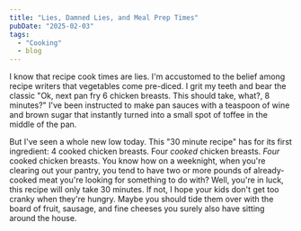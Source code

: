 ```yaml
---
title: "Lies, Damned Lies, and Meal Prep Times"
pubDate: "2025-02-03"
tags:
  - "Cooking"
  - blog
---
```

I know that recipe cook times are lies. I'm accustomed to the belief among recipe writers that vegetables come pre-diced.
I grit my teeth and bear the classic "Ok, next pan fry 6 chicken breasts. This should take, what?, 8 minutes?" I've
been instructed to make pan sauces with a teaspoon of wine and brown sugar that instantly turned into a small spot of
toffee in the middle of the pan.

But I've seen a whole new low today. This "30 minute recipe" has for its first ingredient: 4 cooked chicken breasts. 
Four _cooked_ chicken breasts. _Four_ cooked chicken breasts. You know how on a weeknight, when you're clearing out your
pantry, you tend to have two or more pounds of already-cooked meat you're looking for something to do with? Well, you're in
luck, this recipe will only take 30 minutes. If not, I hope your kids don't get too cranky when they're hungry. Maybe 
you should tide them over with the board of fruit, sausage, and fine cheeses you surely also have sitting around the house.